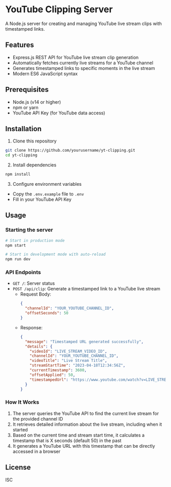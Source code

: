 # YouTube Clipping Server

A Node.js server for creating and managing YouTube live stream clips with timestamped links.

## Features

- Express.js REST API for YouTube live stream clip generation
- Automatically fetches currently live streams for a YouTube channel
- Generates timestamped links to specific moments in the live stream
- Modern ES6 JavaScript syntax

## Prerequisites

- Node.js (v14 or higher)
- npm or yarn
- YouTube API Key (for YouTube data access)

## Installation

1. Clone this repository
```bash
git clone https://github.com/yourusername/yt-clipping.git
cd yt-clipping
```

2. Install dependencies
```bash
npm install
```

3. Configure environment variables
- Copy the `.env.example` file to `.env`
- Fill in your YouTube API Key

## Usage

### Starting the server

```bash
# Start in production mode
npm start

# Start in development mode with auto-reload
npm run dev
```

### API Endpoints

- `GET /`: Server status
- `POST /api/clip`: Generate a timestamped link to a YouTube live stream
  - Request Body:
    ```json
    {
      "channelId": "YOUR_YOUTUBE_CHANNEL_ID",
      "offsetSeconds": 50
    }
    ```
  - Response:
    ```json
    {
      "message": "Timestamped URL generated successfully",
      "details": {
        "videoId": "LIVE_STREAM_VIDEO_ID",
        "channelId": "YOUR_YOUTUBE_CHANNEL_ID",
        "videoTitle": "Live Stream Title",
        "streamStartTime": "2023-04-18T12:34:56Z",
        "currentTimestamp": 3600,
        "offsetApplied": 50,
        "timestampedUrl": "https://www.youtube.com/watch?v=LIVE_STREAM_VIDEO_ID&t=3600"
      }
    }
    ```

### How It Works

1. The server queries the YouTube API to find the current live stream for the provided channel ID
2. It retrieves detailed information about the live stream, including when it started
3. Based on the current time and stream start time, it calculates a timestamp that is X seconds (default 50) in the past
4. It generates a YouTube URL with this timestamp that can be directly accessed in a browser

## License

ISC 